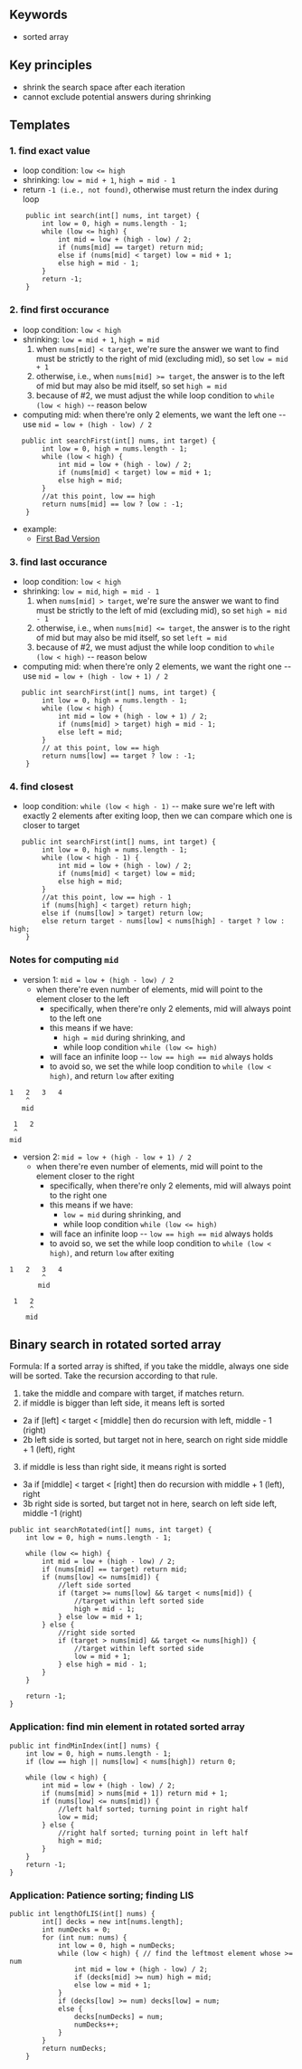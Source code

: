 ## Keywords
- sorted array

## Key principles
- shrink the search space after each iteration
- cannot exclude potential answers during shrinking

## Templates
### 1. find exact value
- loop condition: ```low <= high```
- shrinking: ```low = mid + 1```, ```high = mid - 1```
- return ```-1 (i.e., not found)```, otherwise must return the index during loop
```
    public int search(int[] nums, int target) {
        int low = 0, high = nums.length - 1;
        while (low <= high) {
            int mid = low + (high - low) / 2;
            if (nums[mid] == target) return mid;
            else if (nums[mid] < target) low = mid + 1;
            else high = mid - 1;
        }
        return -1;
    }
```

### 2. find first occurance
- loop condition: ```low < high```
- shrinking: ```low = mid + 1```, ```high = mid```
  1. when ```nums[mid] < target```, we're sure the answer we want to find must be strictly to the right of mid (excluding mid), so set ```low = mid + 1```
  2. otherwise, i.e., when ```nums[mid] >= target```, the answer is to the left of mid but may also be mid itself, so set ```high = mid```
  3. because of #2, we must adjust the while loop condition to ```while (low < high)``` -- reason below
- computing mid: when there're only 2 elements, we want the left one -- use ```mid = low + (high - low) / 2```
```
   public int searchFirst(int[] nums, int target) {
        int low = 0, high = nums.length - 1;
        while (low < high) {
            int mid = low + (high - low) / 2;
            if (nums[mid] < target) low = mid + 1;
            else high = mid;
        }
        //at this point, low == high
        return nums[mid] == low ? low : -1;
    }
```

- example:
    - [First Bad Version](https://leetcode.com/problems/first-bad-version/)

### 3. find last occurance
- loop condition: ```low < high```
- shrinking: ```low = mid```, ```high = mid - 1```
  1. when ```nums[mid] > target```, we're sure the answer we want to find must be strictly to the left of mid (excluding mid), so set ```high = mid - 1```
  2. otherwise, i.e., when ```nums[mid] <= target```, the answer is to the right of mid but may also be mid itself, so set ```left = mid```
  3. because of #2, we must adjust the while loop condition to ```while (low < high)``` -- reason below
- computing mid: when there're only 2 elements, we want the right one -- use ```mid = low + (high - low + 1) / 2```
```
   public int searchFirst(int[] nums, int target) {
        int low = 0, high = nums.length - 1;
        while (low < high) {
            int mid = low + (high - low + 1) / 2;
            if (nums[mid] > target) high = mid - 1;
            else left = mid;
        }
        // at this point, low == high
        return nums[low] == target ? low : -1;
    }
```

### 4. find closest
- loop condition: ```while (low < high - 1)``` -- make sure we're left with exactly 2 elements after exiting loop, then we can compare which one is closer to target
```
   public int searchFirst(int[] nums, int target) {
        int low = 0, high = nums.length - 1;
        while (low < high - 1) {
            int mid = low + (high - low) / 2;
            if (nums[mid] < target) low = mid;
            else high = mid;
        }
        //at this point, low == high - 1
        if (nums[high] < target) return high;
        else if (nums[low] > target) return low;
        else return target - nums[low] < nums[high] - target ? low : high;
    }
```

### Notes for computing ```mid```
- version 1: ```mid = low + (high - low) / 2```
  - when there're even number of elements, mid will point to the element closer to the left
    - specifically, when there're only 2 elements, mid will always point to the left one
    - this means if we have:
      - ```high = mid``` during shrinking, and
      - while loop condition ```while (low <= high)```
    - will face an infinite loop -- ```low == high == mid``` always holds
    - to avoid so, we set the while loop condition to ```while (low < high)```, and return ```low``` after exiting
```
1   2   3   4
    ^
   mid
   
 1   2  
 ^
mid
```
  
- version 2: ```mid = low + (high - low + 1) / 2```
  - when there're even number of elements, mid will point to the element closer to the right
    - specifically, when there're only 2 elements, mid will always point to the right one
    - this means if we have:
      - ```low = mid``` during shrinking, and
      - while loop condition ```while (low <= high)```
    - will face an infinite loop -- ```low == high == mid``` always holds
    - to avoid so, we set the while loop condition to ```while (low < high)```, and return ```low``` after exiting
```
1   2   3   4
        ^
       mid
   
 1   2  
     ^
    mid
```

## Binary search in rotated sorted array

Formula: If a sorted array is shifted, if you take the middle, always one side will be sorted. Take the recursion according to that rule.

1. take the middle and compare with target, if matches return.
2. if middle is bigger than left side, it means left is sorted
- 2a if [left] < target < [middle] then do recursion with left, middle - 1 (right)
- 2b left side is sorted, but target not in here, search on right side middle + 1 (left), right
3. if middle is less than right side, it means right is sorted
- 3a if [middle] < target < [right] then do recursion with middle + 1 (left), right
- 3b right side is sorted, but target not in here, search on left side left, middle -1 (right)

```
public int searchRotated(int[] nums, int target) {
    int low = 0, high = nums.length - 1;

    while (low <= high) {
        int mid = low + (high - low) / 2;
        if (nums[mid] == target) return mid;
        if (nums[low] <= nums[mid]) {
            //left side sorted
            if (target >= nums[low] && target < nums[mid]) {
                //target within left sorted side
                high = mid - 1;
            } else low = mid + 1;
        } else {
            //right side sorted
            if (target > nums[mid] && target <= nums[high]) {
                //target within left sorted side
                low = mid + 1; 
            } else high = mid - 1;
        }
    }

    return -1;
}
```

### Application: find min element in rotated sorted array
```
public int findMinIndex(int[] nums) {
    int low = 0, high = nums.length - 1;
    if (low == high || nums[low] < nums[high]) return 0;

    while (low < high) {
        int mid = low + (high - low) / 2;
        if (nums[mid] > nums[mid + 1]) return mid + 1;
        if (nums[low] <= nums[mid]) {
            //left half sorted; turning point in right half
            low = mid;
        } else {
            //right half sorted; turning point in left half
            high = mid;
        }
    }
    return -1;
}
```

### Application: Patience sorting; finding LIS
```
public int lengthOfLIS(int[] nums) {
        int[] decks = new int[nums.length];
        int numDecks = 0;
        for (int num: nums) {
            int low = 0, high = numDecks; 
            while (low < high) { // find the leftmost element whose >= num
                int mid = low + (high - low) / 2;
                if (decks[mid] >= num) high = mid;
                else low = mid + 1;
            }
            if (decks[low] >= num) decks[low] = num;
            else {
                decks[numDecks] = num;
                numDecks++;
            }
        }
        return numDecks;
    }
```
